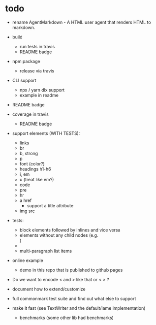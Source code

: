 # todo

- rename AgentMarkdown - A HTML user agent that renders HTML to markdown.

- build
  - run tests in travis
  - README badge

- npm package
  - release via travis

- CLI support
  - npx / yarn dlx support
  - example in readme

- README badge

- coverage in travis
  - README badge

- support elements (WITH TESTS):
  + links
  + br
  + b, strong
  - p
  - font (color?)
  + headings h1-h6
  + i, em
  + u (treat like em?)
  + code
  + pre
  + hr
  + a href
    + support a title attribute
  - img src
- tests:
  + block elements followed by inlines and vice versa
  - elements without any child nodes (e.g. <div></div>)
  - <div><br></div>
  - multi-paragraph list items

- online example
  - demo in this repo that is published to github pages

- Do we want to encode &lt; and &gt; like that or \< \> ?
- document how to extend/customize
- full commonmark test suite and find out what else to support
- make it fast (see TextWriter and the default/lame implementation)
  - benchmarks (some other lib had benchmarks)
